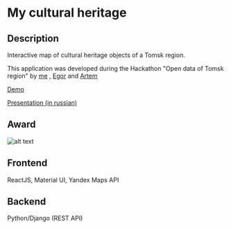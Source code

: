 # My cultural heritage

## Description

Interactive map of cultural heritage objects of a Tomsk region. 

This application was developed during the Hackathon "Open data of Tomsk region" by [me](/alexandr-bbm) , [Egor](/headfire94) and [Artem](/AduchiMergen)  

[Demo](http://heritage.pythonanywhere.com/)

[Presentation (in russian)](https://alexandr-bbm.github.io/my-cultural-heritage/AppPresentation.pdf)

## Award
![alt text](https://alexandr-bbm.github.io/my-cultural-heritage/diplomTeamSm.jpg  "Our diploma" )


## Frontend 
ReactJS, Material UI, Yandex Maps API

## Backend
Python/Django (REST API)